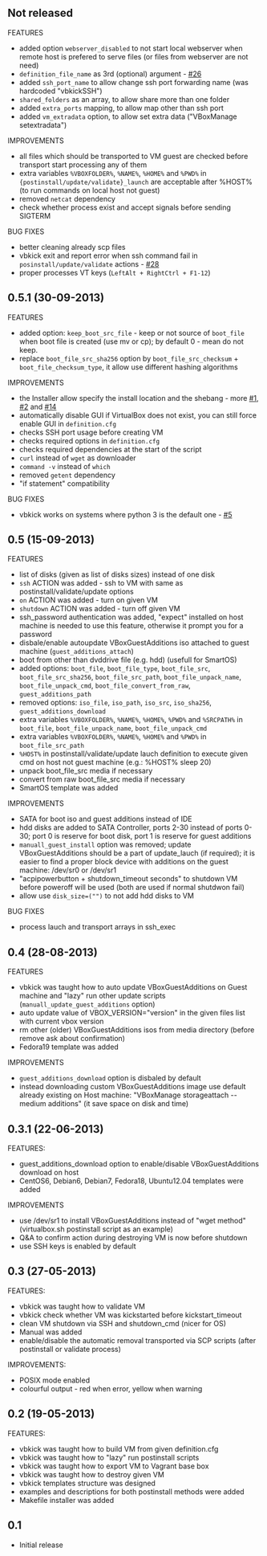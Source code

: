 ## Not released

FEATURES
 - added option ```webserver_disabled``` to not start local webserver when remote host is prefered to serve files (or files from webserver are not need)
 - ```definition_file_name``` as 3rd (optional) argument - [#26](../../issues/26)
 - added ```ssh_port_name``` to allow change ssh port forwarding name (was hardcoded "vbkickSSH")
 - ```shared_folders``` as an array, to allow share more than one folder
 - added ```extra_ports``` mapping, to allow map other than ssh port
 - added ```vm_extradata``` option, to allow set extra data ("VBoxManage setextradata")

IMPROVEMENTS
 - all files which should be transported to VM guest are checked before transport start processing any of them
 - extra variables ```%VBOXFOLDER%```, ```%NAME%```, ```%HOME%``` and ```%PWD%``` in ```{postinstall/update/validate}_launch``` are acceptable after %HOST% (to run commands on local host not guest)
 - removed ```netcat``` dependency
 - check whether process exist and accept signals before sending SIGTERM

BUG FIXES
 - better cleaning already scp files
 - vbkick exit and report error when ssh command fail in ```posinstall/update/validate``` actions - [#28](../../issues/28)
 - proper processes VT keys (```LeftAlt + RightCtrl + F1-12```)

## 0.5.1 (30-09-2013)

FEATURES
 - added option: ```keep_boot_src_file``` - keep or not source of ```boot_file``` when boot file is created (use mv or cp); by default 0 - mean do not keep.
 - replace ```boot_file_src_sha256``` option by ```boot_file_src_checksum``` + ```boot_file_checksum_type```, it allow use different hashing algorithms

IMPROVEMENTS
 - the Installer allow specify the install location and the shebang - more [#1](../../issues/1), [#2](../../issues/2) and [#14](../../issues/14)
 - automatically disable GUI if VirtualBox does not exist, you can still force enable GUI in ```definition.cfg```
 - checks SSH port usage before creating VM
 - checks required options in ```definition.cfg```
 - checks required dependencies at the start of the script
 - ```curl``` instead of ```wget``` as downloader
 - ```command -v``` instead of ```which```
 - removed ```getent``` dependency
 - "if statement" compatibility

BUG FIXES
 - vbkick works on systems where python 3 is the default one - [#5](../../issues/5)

## 0.5 (15-09-2013)

FEATURES
 - list of disks (given as list of disks sizes) instead of one disk
 - ```ssh``` ACTION was added - ssh to VM with same as postinstall/validate/update options
 - ```on``` ACTION was added - turn on given VM
 - ```shutdown``` ACTION was added - turn off given VM
 - ssh_password authentication was added, "expect" installed on host machine is needed to use this feature, otherwise it prompt you for a password
 - disbale/enable autoupdate VBoxGuestAdditions iso attached to guest machine (```guest_additions_attach```)
 - boot from other than dvddrive file (e.g. hdd) (usefull for SmartOS)
 - added options: ```boot_file```, ```boot_file_type```, ```boot_file_src```, ```boot_file_src_sha256```, ```boot_file_src_path```, ```boot_file_unpack_name```, ```boot_file_unpack_cmd```, ```boot_file_convert_from_raw```, ```guest_additions_path```
 - removed options: ```iso_file```, ```iso_path```, ```iso_src```, ```iso_sha256```, ```guest_additions_download```
 - extra variables ```%VBOXFOLDER%```, ```%NAME%```, ```%HOME%```, ```%PWD%``` and ```%SRCPATH%``` in ```boot_file```, ```boot_file_unpack_name```, ```boot_file_unpack_cmd```
 - extra variables ```%VBOXFOLDER%```, ```%NAME%```, ```%HOME%``` and ```%PWD%``` in ```boot_file_src_path```
 - ```%HOST%``` in postinstall/validate/update lauch definition to execute given cmd on host not guest machine (e.g.: %HOST% sleep 20)
 - unpack boot_file_src media if necessary
 - convert from raw boot_file_src media if necessary
 - SmartOS template was added

IMPROVEMENTS
 - SATA for boot iso and guest additions instead of IDE
 - hdd disks are added to SATA Controller, ports 2-30 instead of ports 0-30; port 0 is reserve for boot disk, port 1 is reserve for guest additions
 - ```manuall_guest_install``` option was removed; update VBoxGuestAdditions should be a part of update_lauch (if required); it is easier to find a proper block device with additions on the guest machine: /dev/sr0 or /dev/sr1
 - "acpipowerbutton + shutdown_timeout seconds" to shutdown VM before poweroff will be used (both are used if normal shutdwon fail)
 - allow use ```disk_size=("")``` to not add hdd disks to VM

BUG FIXES
 - process lauch and transport arrays in ssh_exec

## 0.4 (28-08-2013)

FEATURES
 - vbkick was taught how to auto update VBoxGuestAdditions on Guest machine and "lazy" run other update scripts (```manuall_update_guest_additions``` option)
 - auto update value of VBOX_VERSION="version" in the given files list with current vbox version
 - rm other (older) VBoxGuestAdditions isos from media directory (before remove ask about confirmation)
 - Fedora19 template was added

IMPROVEMENTS
 - ```guest_additions_download``` option is disbaled by default
 - instead downloading custom VBoxGuestAdditions image use default already existing on Host machine: "VBoxManage storageattach --medium additions" (it save space on disk and time)

## 0.3.1 (22-06-2013)

FEATURES:
 - guest_additions_download option to enable/disable VBoxGuestAdditions download on host
 - CentOS6, Debian6, Debian7, Fedora18, Ubuntu12.04 templates were added

IMPROVEMENTS
 - use /dev/sr1 to install VBoxGuestAdditions instead of "wget method" (virtualbox.sh postinstall script as an example)
 - Q&A to confirm action during destroying VM is now before shutdown
 - use SSH keys is enabled by default

## 0.3 (27-05-2013)

FEATURES:
 - vbkick was taught how to validate VM
 - vbkick check whether VM was kickstarted before kickstart_timeout
 - clean VM shutdown via SSH and shutdown_cmd (nicer for OS)
 - Manual was added
 - enable/disable the automatic removal transported via SCP scripts (after postinstall or validate process)

IMPROVEMENTS:
 - POSIX mode enabled
 - colourful output - red when error, yellow when warning

## 0.2 (19-05-2013)

FEATURES:
 - vbkick was taught how to build VM from given definition.cfg
 - vbkick was taught how to "lazy" run postinstall scripts
 - vbkick was taught how to export VM to Vagrant base box
 - vbkick was taught how to destroy given VM
 - vbkick templates structure was designed
 - examples and descriptions for both postinstall methods were added
 - Makefile installer was added

## 0.1 
 - Initial release

